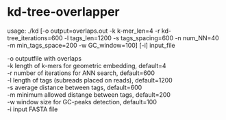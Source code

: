 # kd-tree-overlapper

usage: 
./kd [-o output=overlaps.out -k k-mer_len=4 -r kd-tree_iterations=600 
-l tags_len=1200 -s tags_spacing=600 -n num_NN=40 -m min_tags_space=200 
-w GC_window=100] [-i] input_file  

-o outputfile with overlaps  
-k length of k-mers for geometric embedding, default=4  
-r number of iterations for ANN search, default=600  
-l length of tags (subreads placed on reads), default=1200  
-s average distance between tags, default=600  
-m minimum allowed distange between tags, default=200  
-w window size for GC-peaks detection, default=100  
-i input FASTA file  
